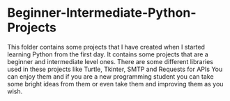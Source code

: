# Beginner-Intermediate-Python-Projects
This folder contains some projects that I have created when I started learning Python from the first day.
It contains some projects that are a beginner and intermediate level ones.
There are some different libraries used in these projects like Turtle, Tkinter, SMTP and Requests for APIs
You can enjoy them and if you are a new programming student you can take some bright ideas from them or even take them and improving them as you wish.
